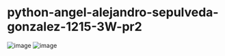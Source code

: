 # python-angel-alejandro-sepulveda-gonzalez-1215-3W-pr2
![image](https://github.com/user-attachments/assets/44aa471a-1ffc-481a-bb31-a445119a4852)
![image](https://github.com/user-attachments/assets/a2008c22-5225-4449-beea-b422d25c4012)
